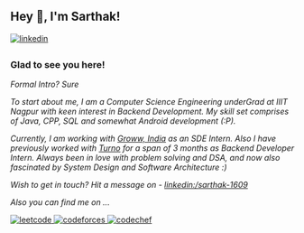 ## Hey 👋, I'm Sarthak!  


<a href="https://linkedin.com/in/sarthak-1609" target="_blank">
<img src=https://img.shields.io/badge/linkedin-%231E77B5.svg?&style=for-the-badge&logo=linkedin&logoColor=white alt=linkedin style="margin-bottom: 5px;" />
</a>


### Glad to see you here!  


_Formal Intro? Sure_

_To start about me, I am a Computer Science Engineering underGrad at IIIT Nagpur with keen interest in Backend Development. My skill set comprises of Java, CPP, SQL and somewhat Android development (:P)._

_Currently, I am working with [Groww, India](https://www.groww.in) as an SDE Intern. Also I have previously worked with [Turno](https://www.turno.club) for a span of 3 months as Backend Developer Intern. Always been in love with problem solving and DSA, and 
now also fascinated by System Design and Software Architecture :)_


_Wish to get in touch? 
Hit a message on - [linkedin:/sarthak-1609](https://www.linkedin.com/in/sarthak-1609/)_

_Also you can find me on ..._

<a href="https://leetcode.com/sarthaksavasil/" target="_blank">
<img src=https://img.shields.io/badge/LeetCode-000000?style=for-the-badge&logo=LeetCode&logoColor=#d16c06 alt=leetcode style="margin-bottom: 5px;" />
</a>
<a href="https://codeforces.com/profile/sarthaksavasil/" target="_blank">
<img src=https://img.shields.io/badge/Codeforces-445f9d?style=for-the-badge&logo=Codeforces&logoColor=white alt=codeforces style="margin-bottom: 5px;" />
</a>
<a href="https://www.codechef.com/users/sarthaksavasil/" target="_blank">
<img src=https://img.shields.io/badge/CodeChef-%23964B00.svg?style=for-the-badge&logo=CodeChef&logoColor=white alt=codechef style="margin-bottom: 5px;" />
</a>
</span>

<!--
**SarthakSavasil/SarthakSavasil** is a ✨ _special_ ✨ repository because its `README.md` (this file) appears on your GitHub profile.

Here are some ideas to get you started:

- 🔭 I’m currently working on ...
- 🌱 I’m currently learning ...
- 👯 I’m looking to collaborate on ...
- 🤔 I’m looking for help with ...
- 💬 Ask me about ...
- 📫 How to reach me: ...
- 😄 Pronouns: ...
- ⚡ Fun fact: ...
-->
